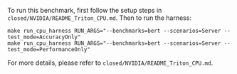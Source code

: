 To run this benchmark, first follow the setup steps in `closed/NVIDIA/README_Triton_CPU.md`. Then to run the harness:

```
make run_cpu_harness RUN_ARGS="--benchmarks=bert --scenarios=Server --test_mode=AccuracyOnly"
make run_cpu_harness RUN_ARGS="--benchmarks=bert --scenarios=Server --test_mode=PerformanceOnly"
```

For more details, please refer to `closed/NVIDIA/README_Triton_CPU.md`.